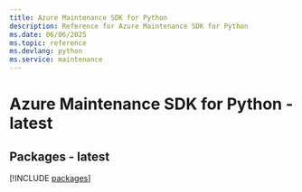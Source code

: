 ```yaml
---
title: Azure Maintenance SDK for Python
description: Reference for Azure Maintenance SDK for Python
ms.date: 06/06/2025
ms.topic: reference
ms.devlang: python
ms.service: maintenance
---
```

# Azure Maintenance SDK for Python - latest
## Packages - latest
[!INCLUDE [packages](maintenance-index.md)]